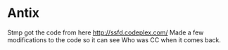 # Antix 
Stmp got the code from here http://ssfd.codeplex.com/
Made a few modifications to the code so it can see Who was CC when it comes back.
